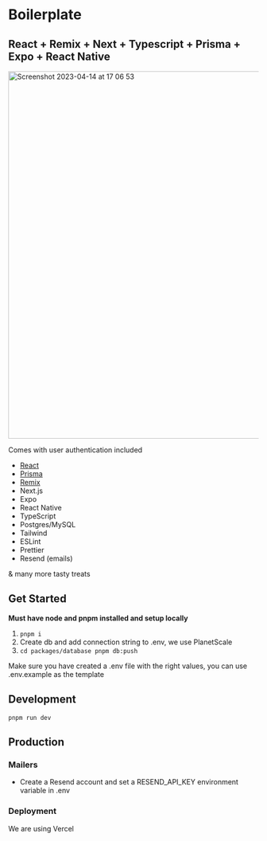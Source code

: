 # Boilerplate

## React + Remix + Next + Typescript + Prisma + Expo + React Native

<img width="738" alt="Screenshot 2023-04-14 at 17 06 53" src="https://user-images.githubusercontent.com/12549124/232082217-b7b880f9-40cb-4f03-9900-203f2765e144.png">

Comes with user authentication included

- [React](https://github.com/facebook/react)
- [Prisma](https://www.prisma.io)
- [Remix](https://remix.run)
- Next.js
- Expo
- React Native
- TypeScript
- Postgres/MySQL
- Tailwind
- ESLint
- Prettier
- Resend (emails)

& many more tasty treats

## Get Started

**Must have node and pnpm installed and setup locally**

1. `pnpm i`
2. Create db and add connection string to .env, we use PlanetScale
3. `cd packages/database pnpm db:push`

Make sure you have created a .env file with the right values, you can use .env.example as the template

## Development

`pnpm run dev`

## Production

### Mailers

- Create a Resend account and set a RESEND_API_KEY environment variable in .env

### Deployment

We are using Vercel
